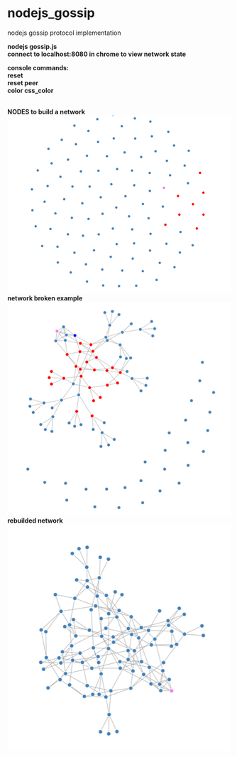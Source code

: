 # nodejs_gossip
nodejs gossip protocol implementation

<b>nodejs gossip.js<b/> <br>
connect to localhost:8080 in chrome to view network state

console commands:<br>
reset<br>
reset peer<br>
color css_color<br>

<br>NODES to build a network<br>
<img src="img2.png">
<br>network broken example<br>
<img src="img3.jpg">
<br>rebuilded network<br>
<img src="img4.jpg">
